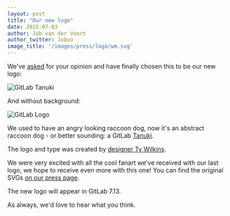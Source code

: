 ```yaml
---
layout: post
title: "Our new logo"
date: 2015-07-03
author: Job van der Voort
author_twitter: Jobvo
image_title: '/images/press/logo/wm.svg'
---
```


<!-- more -->

We've [asked](https://about.gitlab.com/2015/05/18/a-new-gitlab-logo/) for your
opinion and have finally chosen this to be our new logo:

![GitLab Tanuki](/images/press/logo/wm.svg)

And without background:

![GitLab Logo](/images/press/logo/wm_no_bg.svg)

We used to have an angry looking raccoon dog, now it's an abstract
raccoon dog - or better sounding: a GitLab [Tanuki](https://en.wikipedia.org/wiki/Raccoon_dog).

The logo and type was created by [designer Ty Wilkins](http://www.tywilkins.com/).

We were very excited with all the cool fanart we've received with our last logo,
we hope to receive even more with this one!
You can find the original SVGs [on our press page](https://about.gitlab.com/press/).

The new logo will appear in GitLab 7.13.

As always, we'd love to hear what you think.
